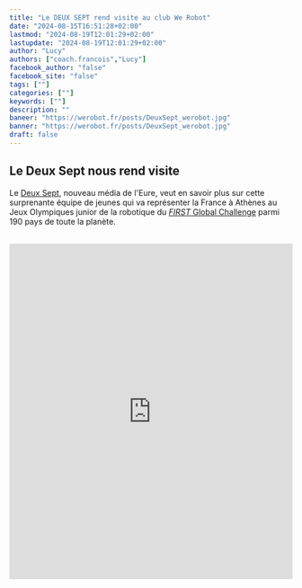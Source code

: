 ```yaml
---
title: "Le DEUX SEPT rend visite au club We Robot"
date: "2024-08-15T16:51:28+02:00"
lastmod: "2024-08-19T12:01:29+02:00"
lastupdate: "2024-08-19T12:01:29+02:00"
author: "Lucy"
authors: ["coach.francois","Lucy"]
facebook_author: "false"
facebook_site: "false"
tags: [""]
categories: [""]
keywords: [""]
description: ""
baneer: "https://werobot.fr/posts/DeuxSept_werobot.jpg"
banner: "https://werobot.fr/posts/DeuxSept_werobot.jpg"
draft: false
---
```

## Le Deux Sept nous rend visite
Le [Deux Sept](https://www.deux-sept.media/), nouveau média de l'Eure, veut en savoir plus sur cette surprenante équipe de jeunes qui va représenter la France à Athènes au Jeux Olympiques junior de la robotique du [*FIRST* Global Challenge](https://first.global/fr/) parmi 190 pays de toute la planète.



<br>
<iframe class="youtube-player" width="100%" height="597" src="https://www.youtube.com/embed/Cr0xr7QdABI?
version=3&amp;rel=1&amp;showsearch=0&amp;showinfo=1&amp;iv_load_policy=1&amp;fs=1&amp;hl=fr&amp;autohide=1&amp;wmode=transparent" allowfullscreen="true" style="border:0;" sandbox="allow-scripts allow-same-origin allow-popups allow-presentation allow-popups-to-escape-sandbox"></iframe>
<br>











